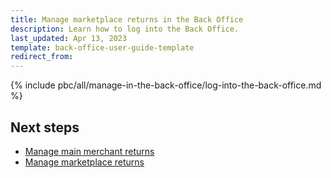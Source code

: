 ```yaml
---
title: Manage marketplace returns in the Back Office
description: Learn how to log into the Back Office.
last_updated: Apr 13, 2023
template: back-office-user-guide-template
redirect_from:
---
```


{% include pbc/all/manage-in-the-back-office/log-into-the-back-office.md %} <!-- To edit, see /_includes/pbc/all/manage-in-the-back-office/log-into-the-back-office.md -->

## Next steps

- [Manage main merchant returns](/docs/pbc/all/return-management/{{page.version}}/marketplace/manage-in-the-back-office/manage-main-merchant-returns.html)
- [Manage marketplace returns](/docs/pbc/all/return-management/{{page.version}}/marketplace/manage-in-the-back-office/manage-marketplace-returns.html)
